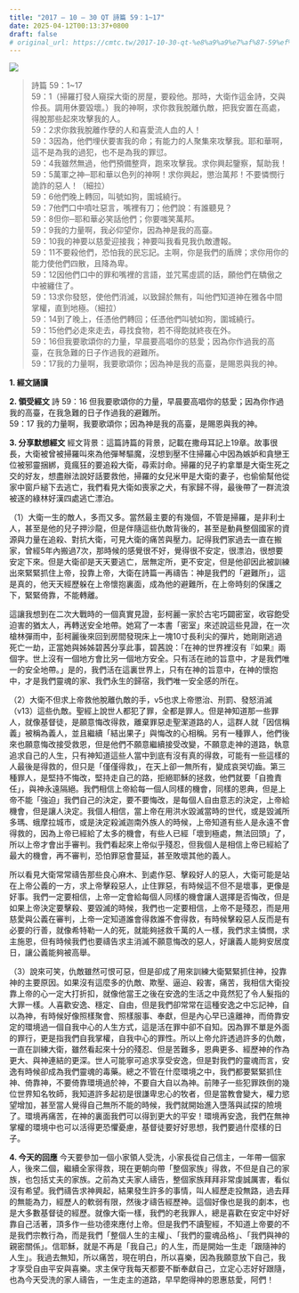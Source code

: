```yaml
---
title: "2017 – 10 – 30 QT 詩篇 59：1~17"
date: 2025-04-12T00:13:37+0800
draft: false
# original_url: https://cmtc.tw/2017-10-30-qt-%e8%a9%a9%e7%af%87-59%ef%bc%9a117
---
```


![](/images/qt.jpg)
> 詩篇 59：1\~17  
> 59：1（掃羅打發人窺探大衛的房屋，要殺他。那時，大衛作這金詩，交與伶長。調用休要毀壞。）我的神啊，求你救我脫離仇敵，把我安置在高處，得脫那些起來攻擊我的人。  
> 59：2求你救我脫離作孽的人和喜愛流人血的人！  
> 59：3因為，他們埋伏要害我的命；有能力的人聚集來攻擊我。耶和華啊，這不是為我的過犯，也不是為我的罪愆。  
> 59：4我雖然無過，他們預備整齊，跑來攻擊我。求你興起鑒察，幫助我！  
> 59：5萬軍之神─耶和華以色列的神啊！求你興起，懲治萬邦！不要憐憫行詭詐的惡人！（細拉）  
> 59：6他們晚上轉回，叫號如狗，圍城繞行。  
> 59：7他們口中噴吐惡言，嘴裡有刀；他們說：有誰聽見？  
> 59：8但你─耶和華必笑話他們；你要嗤笑萬邦。  
> 59：9我的力量啊，我必仰望你，因為神是我的高臺。  
> 59：10我的神要以慈愛迎接我；神要叫我看見我仇敵遭報。  
> 59：11不要殺他們，恐怕我的民忘記。主啊，你是我們的盾牌；求你用你的能力使他們四散，且降為卑。  
> 59：12因他們口中的罪和嘴裡的言語，並咒罵虛謊的話，願他們在驕傲之中被纏住了。  
> 59：13求你發怒，使他們消滅，以致歸於無有，叫他們知道神在雅各中間掌權，直到地極。（細拉）  
> 59：14到了晚上，任憑他們轉回；任憑他們叫號如狗，圍城繞行。  
> 59：15他們必走來走去，尋找食物，若不得飽就終夜在外。  
> 59：16但我要歌頌你的力量，早晨要高唱你的慈愛；因為你作過我的高臺，在我急難的日子作過我的避難所。  
> 59：17我的力量啊，我要歌頌你；因為神是我的高臺，是賜恩與我的神。

**1. 經文誦讀**

**2. 領受經文**
詩 59：16 但我要歌頌你的力量，早晨要高唱你的慈愛；因為你作過我的高臺，在我急難的日子作過我的避難所。  
59：17 我的力量啊，我要歌頌你；因為神是我的高臺，是賜恩與我的神。

**3. 分享默想經文**
經文背景：這篇詩篇的背景，記載在撒母耳記上19章。故事很長，大衛被曾被掃羅叫來為他彈琴驅魔，沒想到壓不住掃羅心中因為嫉妒和貪戀王位被邪靈捆綁，竟瘋狂的要追殺大衛，尋索討命。掃羅的兒子約拿單是大衛生死之交的好友，想盡辦法說好話要救他，掃羅的女兒米甲是大衛的妻子，也偷偷幫他從家中窗戶縋下去逃亡，我們看見大衛如喪家之犬，有家歸不得，最後帶了一群流浪被逐的綠林好漢四處逃亡漂泊。

（1）大衛一生的敵人，多而又多。當然最主要的有幾個，不管是掃羅，是非利士人，甚至是他的兒子押沙龍，但是伴隨這些仇敵背後的，甚至是動員整個國家的資源與力量在追殺、對抗大衛，可見大衛的痛苦與壓力。記得我們家過去一直在搬家，曾經5年內搬過7次，那時候的感覺很不好，覺得很不安定，很漂泊，很想要安定下來。但是大衛卻是天天要逃亡，居無定所，更不安定，但是他卻因此被訓練出來緊緊抓住上帝，投靠上帝，大衛在詩篇一再禱告：神是我們的「避難所」，這是真的，他天天經歷躲在上帝懷抱裏面，成為他的避難所，在上帝時刻的保護之下，緊緊倚靠，不能轉離。

這讓我想到在二次大戰時的一個真實見證，彭柯麗一家於古宅巧闢密室，收容飽受迫害的猶太人，再轉送安全地帶。她寫了一本書「密室」來述說這些見證，在一次槍林彈雨中，彭柯麗後來回到房間發現床上一塊10寸長利尖的彈片，她剛剛逃過死亡一劫，正當她與姊姊碧茜分享此事，碧茜說：「在神的世界裡沒有『如果』兩個字。世上沒有一個地方會比另一個地方安全。只有活在祂的旨意中，才是我們唯一的安全地帶。」是的，我們活在這裏世界上，只有在神的旨意中，在神的懷抱中，才是我們靈魂的家、我們永生的歸宿，我們唯一安全感的所在。

（2）大衛不但求上帝救他脫離仇敵的手，v5也求上帝懲治、刑罰、發怒消滅（v13）這些仇敵。聖經上說世人都犯了罪，全都是罪人。但是神知道那一些罪人，就像基督徒，是願意悔改得救，離棄罪惡走聖潔道路的人，這群人就「因信稱義」被稱為義人，並且繼續「結出果子」與悔改的心相稱。另有一種罪人，他們後來也願意悔改接受救恩，但是他們不願意繼續接受改變，不願意走神的道路，執意追求自己的人生，只有神知道這些人當中到底有沒有真的得救，可能有一些這樣的人最後是得救的，但只是「僅僅得救」，在天上卻一無所有，變成哀哭切齒。第三種罪人，是堅持不悔改，堅持走自己的路，拒絕耶穌的拯救，他們就要「自擔責任」，與神永遠隔絕。我們相信上帝給每一個人同樣的機會，同樣的恩典，但是上帝不能「強迫」我們自己的決定，要不要悔改，是每個人自由意志的決定，上帝給機會，但是讓人決定。我個人相信，當上帝在用洪水毀滅當時的世代，或是毀滅所多瑪、蛾摩拉城市，或是決定殺滅迦南外族人的時候，上帝知道有些人是永遠不會得救的，因為上帝已經給了太多的機會，有些人已經「壞到極處，無法回頭」了，所以上帝才會出手審判。我們看起來上帝似乎殘忍，但我個人是相信上帝已經給了最大的機會，再不審判，恐怕罪惡會蔓延，甚至敗壞其他的義人。

所以看見大衛常常禱告那些良心麻木、到處作惡、擊殺好人的惡人，大衛可能是站在上帝公義的一方，求上帝擊殺惡人，止住罪惡，有時候這不但不是壞事，更像是好事。我們一定要相信，上帝一定會給每個人同樣的機會讓人選擇是否悔改，但是如果上帝決定要擊殺、要毀滅的時候，我們也一定要相信，上帝不是殘忍，而是用慈愛與公義在審判，上帝一定知道誰會得救誰不會得救，有時候擊殺惡人反而是有必要的行善，就像希特勒一人的死，就能夠拯救千萬的人一樣，我們求主憐憫，求主施恩，但有時候我們也要禱告求主消滅不願意悔改的惡人，好讓義人能夠安居度日，讓公義能夠被高舉。

（3）說來可笑，仇敵雖然可恨可惡，但是卻成了用來訓練大衛緊緊抓住神，投靠神的主要原因。如果沒有這麼多的仇敵、欺壓、逼迫、殺害，痛苦，我相信大衛投靠上帝的心一定大打折扣，就像他當王之後在安逸的生活之中竟然犯了令人髮指的大罪一樣。人喜歡安逸、穩定、自由，但是我們卻常常在這種安逸之中忘記神，自以為神，有時候好像照樣聚會、照樣服事、奉獻，但是內心早已遠離神，而倚靠安定的環境過一個自我中心的人生方式，這是活在罪中卻不自知。因為罪不單是外面的罪行，更是指我們自我掌權，自我中心的罪性。所以上帝允許透過許多的仇敵，一直在訓練大衛，雖然看起來十分的殘忍、但是苦難多，恩典更多、經歷神的作為更大、與神連結的更深。世人可能寧可追求享受安逸，但是對我們的靈魂而言，安逸有時候卻成為我們靈魂的毒藥。總之不管在什麼環境之中，我們都要緊緊抓住神、倚靠神，不要倚靠環境過於神，不要自大自以為神。前陣子一些犯罪跌倒的幾位世界知名牧師，我知道許多起初是很謙卑忠心的牧者，但是當教會變大，權力慾望增加，甚至當人覺得自己無所不能的時候，我們就開始進入墮落與試探的險境了。環境再痛苦，在神的裏面我們可以得到更大的平安！環境再安逸，我們在無神掌權的環境中也可以活得更恐懼憂慮，基督徒要好好思想，我們要過什麼樣的日子。

**4. 今天的回應**
今天要參加一個小家領人受洗，小家長從自己信主，一年帶一個家人，後來二個，繼續全家得救，現在更朝向帶「整個家族」得救，不但是自己的家族，也包括丈夫的家族。之前為丈夫家人禱告，整個家族拜拜非常虔誠厲害，看似沒有希望。我們禱告求神興起，結果發生許多的事情，叫人經歷走投無路，過去拜的無能為力，經歷人的軟弱有限，然後才禱告經歷神。這個好像也是我的劇本，也是大多數基督徒的經歷。就像大衛一樣，我們的老我罪人，總是喜歡在安定中好好靠自己活著，頂多作一些功德來應付上帝。但是我們不讀聖經，不知道上帝要的不是我們宗教行為，而是我們「整個人生的主權」、「我們的靈魂品格」、「我們與神的親密關係」。信耶穌，就是不再是「我自己」的人生，而是開始一生走「跟隨神的人生」。我過去無知，所以痛苦，現在明白，所以喜樂，因為我願意放下自己，我才享受自由平安與喜樂。求主保守我每天都要不斷奉獻自己，立定心志好好跟隨，也為今天受洗的家人禱告，一生走主的道路，早早飽得神的恩惠慈愛，阿們！
